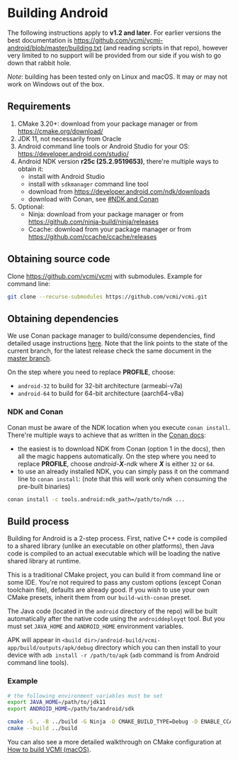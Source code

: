 # Building Android

The following instructions apply to **v1.2 and later**. For earlier versions the best documentation is <https://github.com/vcmi/vcmi-android/blob/master/building.txt> (and reading scripts in that repo), however very limited to no support will be provided from our side if you wish to go down that rabbit hole.

*Note*: building has been tested only on Linux and macOS. It may or may not work on Windows out of the box.

## Requirements

1. CMake 3.20+: download from your package manager or from <https://cmake.org/download/>
2. JDK 11, not necessarily from Oracle
3. Android command line tools or Android Studio for your OS: <https://developer.android.com/studio/>
4. Android NDK version **r25c (25.2.9519653)**, there're multiple ways to obtain it:
    - install with Android Studio
    - install with `sdkmanager` command line tool
    - download from <https://developer.android.com/ndk/downloads>
    - download with Conan, see [#NDK and Conan](#ndk-and-conan)
5. Optional:
    - Ninja: download from your package manager or from <https://github.com/ninja-build/ninja/releases>
    - Ccache: download from your package manager or from <https://github.com/ccache/ccache/releases>

## Obtaining source code

Clone <https://github.com/vcmi/vcmi> with submodules. Example for command line:

```sh
git clone --recurse-submodules https://github.com/vcmi/vcmi.git
```

## Obtaining dependencies

We use Conan package manager to build/consume dependencies, find detailed usage instructions [here](./Conan.md). Note that the link points to the state of the current branch, for the latest release check the same document in the [master branch](https://github.com/vcmi/vcmi/blob/master/docs/developers/Сonan.md).

On the step where you need to replace **PROFILE**, choose:

- `android-32` to build for 32-bit architecture (armeabi-v7a)
- `android-64` to build for 64-bit architecture (aarch64-v8a)

### NDK and Conan

Conan must be aware of the NDK location when you execute `conan install`. There're multiple ways to achieve that as written in the [Conan docs](https://docs.conan.io/1/integrations/cross_platform/android.html):

- the easiest is to download NDK from Conan (option 1 in the docs), then all the magic happens automatically. On the step where you need to replace **PROFILE**, choose *android-**X**-ndk* where ***X*** is either `32` or `64`.
- to use an already installed NDK, you can simply pass it on the command line to `conan install`: (note that this will work only when consuming the pre-built binaries)

```sh
conan install -c tools.android:ndk_path=/path/to/ndk ...
```

## Build process

Building for Android is a 2-step process. First, native C++ code is compiled to a shared library (unlike an executable on other platforms), then Java code is compiled to an actual executable which will be loading the native shared library at runtime.

This is a traditional CMake project, you can build it from command line or some IDE. You're not required to pass any custom options (except Conan toolchain file), defaults are already good. If you wish to use your own CMake presets, inherit them from our `build-with-conan` preset.

The Java code (located in the `android` directory of the repo) will be built automatically after the native code using the `androiddeployqt` tool. But you must set `JAVA_HOME` and `ANDROID_HOME` environment variables.

APK will appear in `<build dir>/android-build/vcmi-app/build/outputs/apk/debug` directory which you can then install to your device with `adb install -r /path/to/apk` (`adb` command is from Android command line tools).

### Example

```sh
# the following environment variables must be set
export JAVA_HOME=/path/to/jdk11
export ANDROID_HOME=/path/to/android/sdk

cmake -S . -B ../build -G Ninja -D CMAKE_BUILD_TYPE=Debug -D ENABLE_CCACHE:BOOL=ON --toolchain ...
cmake --build ../build
```

You can also see a more detailed walkthrough on CMake configuration at [How to build VCMI (macOS)](./Building_macOS.md).
